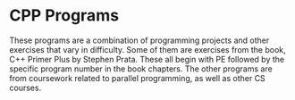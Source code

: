 # CPP Programs
These programs are a combination of programming projects and other exercises that vary in difficulty. Some of them are exercises from the book, C++ Primer Plus by Stephen Prata. These all begin with PE followed by the specific program number in the book chapters. The other programs are from coursework related to parallel programming, as well as other CS courses.
